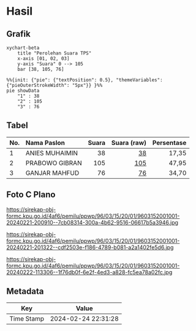 # Hasil

## Grafik

```mermaid
xychart-beta
    title "Perolehan Suara TPS"
    x-axis [01, 02, 03]
    y-axis "Suara" 0 --> 105
    bar [38, 105, 76]
```

```mermaid
%%{init: {"pie": {"textPosition": 0.5}, "themeVariables": {"pieOuterStrokeWidth": "5px"}} }%%
pie showData
    "1" : 38
    "2" : 105
    "3" : 76
```

## Tabel

| No. | Nama Paslon    | Suara | Suara (raw) | Persentase |
|:--- |:-------------- | -----:| -----------:| ----------:|
| 1   | ANIES MUHAIMIN | 38    | [38][p-1]   | 17,35      |
| 2   | PRABOWO GIBRAN | 105   | [105][p-2]  | 47,95      |
| 3   | GANJAR MAHFUD  | 76    | [76][p-3]   | 34,70      |


[p-1]: https://github.com/gigit-pemilu/pemilu-2024-96-papua-barat-daya/blob/main/pilpres/hitung-suara/sub/96-papua-barat-daya/sub/03-raja-ampat/sub/15-waigeo-barat-kepulauan/sub/2001-manyaifun/sub/001-tps/sub/paslon-1.txt
[p-2]: https://github.com/gigit-pemilu/pemilu-2024-96-papua-barat-daya/blob/main/pilpres/hitung-suara/sub/96-papua-barat-daya/sub/03-raja-ampat/sub/15-waigeo-barat-kepulauan/sub/2001-manyaifun/sub/001-tps/sub/paslon-2.txt
[p-3]: https://github.com/gigit-pemilu/pemilu-2024-96-papua-barat-daya/blob/main/pilpres/hitung-suara/sub/96-papua-barat-daya/sub/03-raja-ampat/sub/15-waigeo-barat-kepulauan/sub/2001-manyaifun/sub/001-tps/sub/paslon-3.txt

## Foto C Plano

https://sirekap-obj-formc.kpu.go.id/4af6/pemilu/ppwp/96/03/15/20/01/9603152001001-20240221-200910--7cb08314-300a-4b62-9516-06617b5a3946.jpg

https://sirekap-obj-formc.kpu.go.id/4af6/pemilu/ppwp/96/03/15/20/01/9603152001001-20240221-201322--cdf2503e-f186-4789-b081-a2a1402fe5d6.jpg

https://sirekap-obj-formc.kpu.go.id/4af6/pemilu/ppwp/96/03/15/20/01/9603152001001-20240222-113306--1f76db0f-6e2f-4ed3-a828-fc5ea78a02fc.jpg


## Metadata

| Key        | Value               |
| ---------- | ------------------- |
| Time Stamp | 2024-02-24 22:31:28 |



